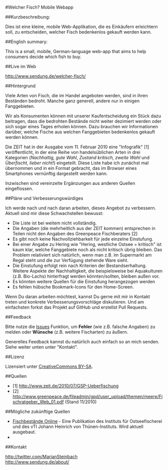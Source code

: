 #Welcher Fisch? Mobile Webapp

##Kurzbeschreibung:

Dies ist eine kleine, mobile Web-Applikation, die es Einkäufern erleichtern soll, zu entscheiden, 
welcher Fisch bedenkenlos gekauft werden kann.

##English summary:

This is a small, mobile, German-language web-app that aims to help consumers decide which fish to buy.

##Live im Web

http://www.sendung.de/welcher-fisch/

##Hintergrund

Viele Arten von Fisch, die im Handel angeboten werden, sind in ihren Beständen bedroht. Manche ganz generell, 
andere nur in einigen Fanggebieten.

Wir als Konsumenten können mit unserer Kaufentscheidung ein Stück dazu beitragen, dass die bedrohten Bestände 
nicht weiter dezimiert werden oder sich sogar eines Tages erholen können. Dazu brauchen wir Informationen darüber, 
welche Fische aus welchen Fanggebieten bedenkenlos gekauft werden können.

Die ZEIT hat in der Ausgabe vom 11. Februar 2010 eine "Infografik" [1] veröffentlicht, in der eine Reihe von 
handelsüblichen Arten in drei Kategorien (*Nachhaltig, gute Wahl*, *Zustand kritisch, zweite Wahl* und 
*Überfischt, lieber nicht!*) eingeteilt. Diese Liste habe ich zunächst mal übernommen und in ein Format 
gebracht, das im Browser eines Smartphones vernünftig dargestellt werden kann.

Inzwischen sind vereinzelte Ergänzungen aus anderen Quellen eingeflossen.

##Pläne und Verbesserungswürdiges

Ich werde nach und nach daran arbeiten, dieses Angebot zu verbessern. Aktuell sind mir diese Schwachstellen bewusst:

* Die Liste ist bei weitem nicht vollständig.
* Die Angaben (die mehrheitlich aus der ZEIT kommen) entsprechen in Teilen nicht den Angaben des Greenpeace Fischberaters [2]
* Es gibt noch keine Nachvollziehbarkeit für jede einzelne Einstufung.
* Bei einer Angabe zu Hering wie "Hering, westliche Ostsee = kritisch" ist kaum klar, welche Fanggebiete noch als nicht kritisch übrig bleiben.
  Das Problem relativiert sich natürlich, wenn man z.B. im Supermarkt am Regal steht und die zur Verfügung stehende Ware sieht.
* Die Einstufung erfolgt rein nach Kriterien der Bestandserhaltung. Weitere Aspekte der Nachhaltigkeit, die beispielsweise bei Aquakulturen (z.B. Bio-Lachs) hinterfragt werden könnten/sollten, bleiben außen vor.
* Es könnten weitere Quellen für die Einstufung herangezogen werden
* Es fehlen hübsche Bookmark-Icons für den Home-Screen.

Wenn Du daran arbeiten möchtest, kannst Du gerne mit mir in Kontakt treten und konkrete Verbesserungsvorschläge
diskutieren. Und am einfachsten forkst das Projekt auf GitHub und erstellst Pull Requests.

##Feedback

Bitte nutze die [Issues](https://github.com/marians/welcher-fisch/issues) Funktion, um **Fehler** (wie z.B. falsche Angaben) zu melden oder **Wünsche** (z.B. weitere Fischarten) zu äußern.

Generelles Feedback kannst du natürlich auch einfach so an mich senden. Siehe weiter unten unter "Kontakt".

##Lizenz

Lizensiert unter [CreativeCommons BY-SA](http://creativecommons.org/licenses/by-sa/3.0).

##Quellen

* [1] http://www.zeit.de/2010/07/GSP-Ueberfischung
* [2] http://www.greenpeace.de/fileadmin/gpd/user_upload/themen/meere/Fischratgeber_Web_01.pdf (Stand 11/2010)

##Mögliche zukünftige Quellen

* [Fischbestände Online](http://fischbestaende.portal-fischerei.de/fischarten/) - Eine Publikation des Instituts für Ostseefischerei und des vTI Johann Heinrich von Thünen-Instituts. Wird aktuell ausgebaut.
* 

##Kontakt

http://twitter.com/MarianSteinbach  
http://www.sendung.de/about/
